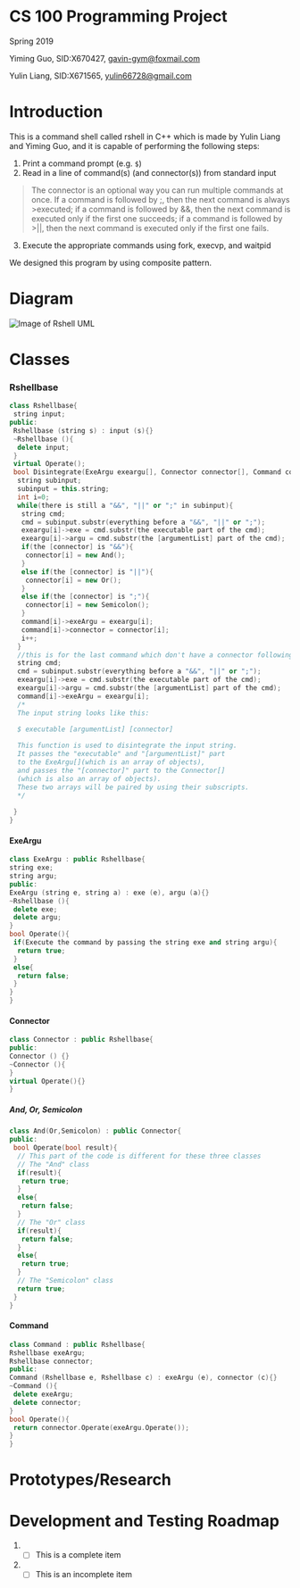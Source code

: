 # CS 100 Programming Project
Spring 2019

Yiming Guo, SID:X670427, gavin-gym@foxmail.com

Yulin Liang, SID:X671565, yulin66728@gmail.com
# Introduction
This is a command shell called rshell in C++ which is made by Yulin Liang and Yiming Guo, and it is capable of performing the following steps:

1.	Print a command prompt (e.g. `$`)
2.	Read in a line of command(s) (and connector(s)) from standard input
>The connector is an optional way you can run multiple commands at once. If a command is followed by ;, then the next command is always >executed; if a command is followed by &&, then the next command is executed only if the first one succeeds; if a command is followed by >||, then the next command is executed only if the first one fails. 
3.	Execute the appropriate commands using fork, execvp, and waitpid

We designed this program by using composite pattern.

# Diagram
![Image of Rshell UML](https://github.com/cs100/spring-2019-assignment-yiming_and_yulin/blob/master/images/Rshell_UML.png?raw=true)
# Classes
 ### Rshellbase
  ```cpp
  class Rshellbase{
   string input;
  public:
   Rshellbase (string s) : input (s){}
   ~Rshellbase (){
    delete input;
   }
   virtual Operate();
   bool Disintegrate(ExeArgu exeargu[], Connector connector[], Command command[]){
    string subinput;
    subinput = this.string;
    int i=0;
    while(there is still a "&&", "||" or ";" in subinput){
     string cmd;
     cmd = subinput.substr(everything before a "&&", "||" or ";");
     exeargu[i]->exe = cmd.substr(the executable part of the cmd);
     exeargu[i]->argu = cmd.substr(the [argumentList] part of the cmd);
     if(the [connector] is "&&"){
      connector[i] = new And();
     }
     else if(the [connector] is "||"){
      connector[i] = new Or();
     }
     else if(the [connector] is ";"){
      connector[i] = new Semicolon();
     }
     command[i]->exeArgu = exeargu[i];
     command[i]->connector = connector[i];
     i++;
    }
    //this is for the last command which don't have a connector following it
    string cmd;
    cmd = subinput.substr(everything before a "&&", "||" or ";");
    exeargu[i]->exe = cmd.substr(the executable part of the cmd);
    exeargu[i]->argu = cmd.substr(the [argumentList] part of the cmd);
    command[i]->exeArgu = exeargu[i];
    /*
    The input string looks like this:
    
    $ executable [argumentList] [connector]

    This function is used to disintegrate the input string. 
    It passes the "executable" and "[argumentList]" part 
    to the ExeArgu[](which is an array of objects), 
    and passes the "[connector]" part to the Connector[]
    (which is also an array of objects).
    These two arrays will be paired by using their subscripts.
    */
    
   }
  }
  ```
   #### ExeArgu
   ```cpp
  class ExeArgu : public Rshellbase{
   string exe;
   string argu;
  public:
   ExeArgu (string e, string a) : exe (e), argu (a){}
   ~Rshellbase (){
    delete exe;
    delete argu;
   }
   bool Operate(){
    if(Execute the command by passing the string exe and string argu){
     return true;
    }
    else{
     return false;
    }
   }
  }
  ```
   #### Connector
   ```cpp
  class Connector : public Rshellbase{
  public:
   Connector () {}
   ~Connector (){
   }
   virtual Operate(){}
  }
  ```
   ##### And, Or, Semicolon
   ```cpp
   class And(Or,Semicolon) : public Connector{
   public:
    bool Operate(bool result){
     // This part of the code is different for these three classes
     // The "And" class
     if(result){
      return true;
     }
     else{
      return false;
     }
     // The "Or" class
     if(result){
      return false;
     }
     else{
      return true;
     }
     // The "Semicolon" class
     return true;
    }
   }
   ```
   #### Command
   ```cpp
  class Command : public Rshellbase{
   Rshellbase exeArgu;
   Rshellbase connector;
  public:
   Command (Rshellbase e, Rshellbase c) : exeArgu (e), connector (c){}
   ~Command (){
    delete exeArgu;
    delete connector;
   }
   bool Operate(){
    return connector.Operate(exeArgu.Operate());
   }
  }
  ```
# Prototypes/Research

# Development and Testing Roadmap
1. - [ ] This is a complete item
2. - [ ] This is an incomplete item
